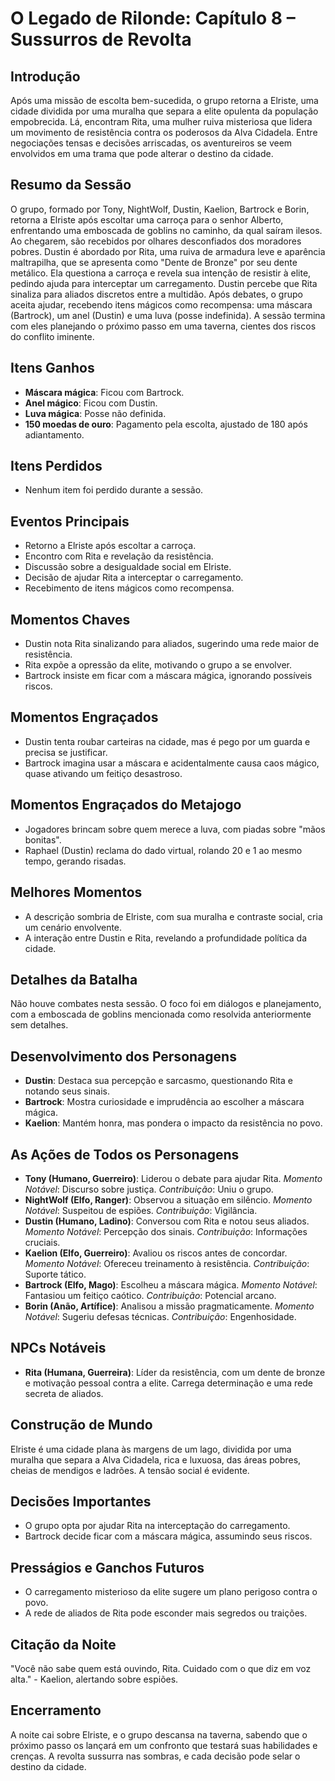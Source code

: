 # O Legado de Rilonde: Capítulo 8 – Sussurros de Revolta

## Introdução

Após uma missão de escolta bem-sucedida, o grupo retorna a Elriste, uma cidade dividida por uma muralha que separa a elite opulenta da população empobrecida. Lá, encontram Rita, uma mulher ruiva misteriosa que lidera um movimento de resistência contra os poderosos da Alva Cidadela. Entre negociações tensas e decisões arriscadas, os aventureiros se veem envolvidos em uma trama que pode alterar o destino da cidade.

## Resumo da Sessão

O grupo, formado por Tony, NightWolf, Dustin, Kaelion, Bartrock e Borin, retorna a Elriste após escoltar uma carroça para o senhor Alberto, enfrentando uma emboscada de goblins no caminho, da qual saíram ilesos. Ao chegarem, são recebidos por olhares desconfiados dos moradores pobres. Dustin é abordado por Rita, uma ruiva de armadura leve e aparência maltrapilha, que se apresenta como "Dente de Bronze" por seu dente metálico. Ela questiona a carroça e revela sua intenção de resistir à elite, pedindo ajuda para interceptar um carregamento. Dustin percebe que Rita sinaliza para aliados discretos entre a multidão. Após debates, o grupo aceita ajudar, recebendo itens mágicos como recompensa: uma máscara (Bartrock), um anel (Dustin) e uma luva (posse indefinida). A sessão termina com eles planejando o próximo passo em uma taverna, cientes dos riscos do conflito iminente.

## Itens Ganhos

- **Máscara mágica**: Ficou com Bartrock.
- **Anel mágico**: Ficou com Dustin.
- **Luva mágica**: Posse não definida.
- **150 moedas de ouro**: Pagamento pela escolta, ajustado de 180 após adiantamento.

## Itens Perdidos

- Nenhum item foi perdido durante a sessão.

## Eventos Principais

- Retorno a Elriste após escoltar a carroça.
- Encontro com Rita e revelação da resistência.
- Discussão sobre a desigualdade social em Elriste.
- Decisão de ajudar Rita a interceptar o carregamento.
- Recebimento de itens mágicos como recompensa.

## Momentos Chaves

- Dustin nota Rita sinalizando para aliados, sugerindo uma rede maior de resistência.
- Rita expõe a opressão da elite, motivando o grupo a se envolver.
- Bartrock insiste em ficar com a máscara mágica, ignorando possíveis riscos.

## Momentos Engraçados

- Dustin tenta roubar carteiras na cidade, mas é pego por um guarda e precisa se justificar.
- Bartrock imagina usar a máscara e acidentalmente causa caos mágico, quase ativando um feitiço desastroso.

## Momentos Engraçados do Metajogo

- Jogadores brincam sobre quem merece a luva, com piadas sobre "mãos bonitas".
- Raphael (Dustin) reclama do dado virtual, rolando 20 e 1 ao mesmo tempo, gerando risadas.

## Melhores Momentos

- A descrição sombria de Elriste, com sua muralha e contraste social, cria um cenário envolvente.
- A interação entre Dustin e Rita, revelando a profundidade política da cidade.

## Detalhes da Batalha

Não houve combates nesta sessão. O foco foi em diálogos e planejamento, com a emboscada de goblins mencionada como resolvida anteriormente sem detalhes.

## Desenvolvimento dos Personagens

- **Dustin**: Destaca sua percepção e sarcasmo, questionando Rita e notando seus sinais.
- **Bartrock**: Mostra curiosidade e imprudência ao escolher a máscara mágica.
- **Kaelion**: Mantém honra, mas pondera o impacto da resistência no povo.

## As Ações de Todos os Personagens

- **Tony (Humano, Guerreiro)**: Liderou o debate para ajudar Rita. *Momento Notável*: Discurso sobre justiça. *Contribuição*: Uniu o grupo.
- **NightWolf (Elfo, Ranger)**: Observou a situação em silêncio. *Momento Notável*: Suspeitou de espiões. *Contribuição*: Vigilância.
- **Dustin (Humano, Ladino)**: Conversou com Rita e notou seus aliados. *Momento Notável*: Percepção dos sinais. *Contribuição*: Informações cruciais.
- **Kaelion (Elfo, Guerreiro)**: Avaliou os riscos antes de concordar. *Momento Notável*: Ofereceu treinamento à resistência. *Contribuição*: Suporte tático.
- **Bartrock (Elfo, Mago)**: Escolheu a máscara mágica. *Momento Notável*: Fantasiou um feitiço caótico. *Contribuição*: Potencial arcano.
- **Borin (Anão, Artífice)**: Analisou a missão pragmaticamente. *Momento Notável*: Sugeriu defesas técnicas. *Contribuição*: Engenhosidade.

## NPCs Notáveis

- **Rita (Humana, Guerreira)**: Líder da resistência, com um dente de bronze e motivação pessoal contra a elite. Carrega determinação e uma rede secreta de aliados.

## Construção de Mundo

Elriste é uma cidade plana às margens de um lago, dividida por uma muralha que separa a Alva Cidadela, rica e luxuosa, das áreas pobres, cheias de mendigos e ladrões. A tensão social é evidente.

## Decisões Importantes

- O grupo opta por ajudar Rita na interceptação do carregamento.
- Bartrock decide ficar com a máscara mágica, assumindo seus riscos.

## Presságios e Ganchos Futuros

- O carregamento misterioso da elite sugere um plano perigoso contra o povo.
- A rede de aliados de Rita pode esconder mais segredos ou traições.

## Citação da Noite

"Você não sabe quem está ouvindo, Rita. Cuidado com o que diz em voz alta." - Kaelion, alertando sobre espiões.

## Encerramento

A noite cai sobre Elriste, e o grupo descansa na taverna, sabendo que o próximo passo os lançará em um confronto que testará suas habilidades e crenças. A revolta sussurra nas sombras, e cada decisão pode selar o destino da cidade.